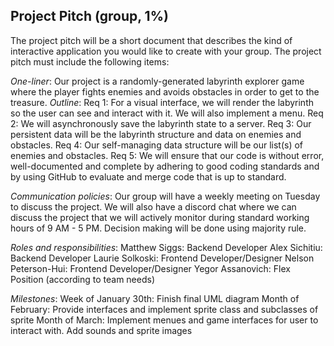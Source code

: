 ## Project Pitch (group, 1%)

The project pitch will be a short document that describes the kind of interactive application you would like to create with your group. The project pitch must include the following items:

*One-liner*: Our project is a randomly-generated labyrinth explorer game where the player fights enemies and avoids obstacles in order to get to the treasure. 
*Outline*: 
Req 1: For a visual interface, we will render the labyrinth so the user can see and interact with it. We will also implement a menu.
Req 2: We will asynchronously save the labyrinth state to a server.
Req 3: Our persistent data will be the labyrinth structure and data on enemies and obstacles.
Req 4: Our self-managing data structure will be our list(s) of enemies and obstacles.
Req 5: We will ensure that our code is without error, well-documented and complete by adhering to good coding standards and by using GitHub to evaluate and merge code that is up to standard.

*Communication policies*: Our group will have a weekly meeting on Tuesday to discuss the project. We will also have a discord chat where we can discuss the project that we will actively monitor during standard working hours of 9 AM - 5 PM. Decision making will be done using majority rule.

*Roles and responsibilities*: Matthew Siggs: Backend Developer
Alex Sichitiu: Backend Developer
Laurie Solkoski: Frontend Developer/Designer
Nelson Peterson-Hui: Frontend Developer/Designer
Yegor Assanovich: Flex Position (according to team needs)

*Milestones*: 
Week of January 30th: Finish final UML diagram
Month of February: Provide interfaces and implement sprite class and subclasses of sprite
Month of March: Implement menues and game interfaces for user to interact with. Add sounds and sprite images